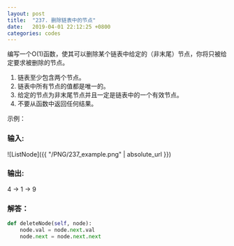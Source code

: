 ```yaml
---
layout: post
title:  "237. 删除链表中的节点"
date:   2019-04-01 22:12:25 +0800
categories: codes
---
```


编写一个O(1)函数，使其可以删除某个链表中给定的（非末尾）节点，你将只被给定要求被删除的节点。  
1. 链表至少包含两个节点。  
2. 链表中所有节点的值都是唯一的。  
3. 给定的节点为非末尾节点并且一定是链表中的一个有效节点。  
4. 不要从函数中返回任何结果。  

示例：  

### 输入:   
![ListNode]({{ "/PNG/237_example.png" | absolute_url }})


### 输出:  

4 -> 1 -> 9  


### 解答：  

```Python
def deleteNode(self, node):
    node.val = node.next.val
    node.next = node.next.next
```
